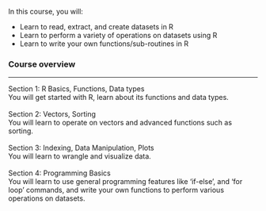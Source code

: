 In this course, you will:<br>
<ul>
<li>Learn to read, extract, and create datasets in R</li>
<li>Learn to perform a variety of operations on datasets using R</li>
<li>Learn to write your own functions/sub-routines in R</li>
</ul>
<h3>Course overview</h3> <hr>
Section 1: R Basics, Functions, Data types<br>
You will get started with R, learn about its functions and data types.<br>
<br>
Section 2: Vectors, Sorting<br>
You will learn to operate on vectors and advanced functions such as sorting.<br>
<br>
Section 3: Indexing, Data Manipulation, Plots<br>
You will learn to wrangle and visualize data.<br>
<br>
Section 4: Programming Basics<br>
You will learn to use general programming features like ‘if-else’, and ‘for loop’ commands, and write your own functions to perform various operations on datasets.<br>
